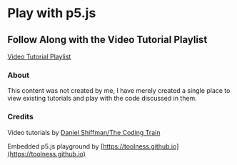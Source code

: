 # Play with p5.js

## Follow Along with the Video Tutorial Playlist
[Video Tutorial Playlist](https://extrajordanary.github.io/play-with-p5js/tutorials/playlist.html)

### About
This content was not created by me, I have merely created a single place to view existing tutorials and play with the code discussed in them.

### Credits
Video tutorials by [Daniel Shiffman/The Coding Train](https://www.patreon.com/codingtrain)

Embedded p5.js playground by [https://toolness.github.io](https://toolness.github.io)
